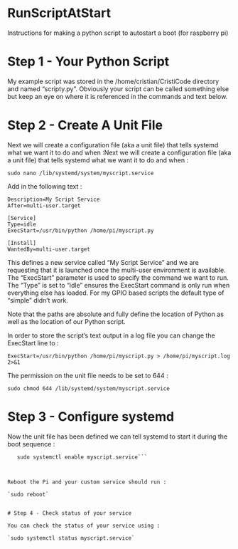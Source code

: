 # RunScriptAtStart
Instructions for making a python script to autostart a boot (for raspberry pi)


# Step 1 - Your Python Script 

My example script was stored in the /home/cristian/CristiCode directory and named “scripty.py”. Obviously your script can be called something 
else but keep an eye on where it is referenced in the commands and text below.

# Step 2 - Create A Unit File

Next we will create a configuration file (aka a unit file) that tells systemd what we want it to do and when :Next we will create a 
configuration file (aka a unit file) that tells systemd what we want it to do and when :

 `sudo nano /lib/systemd/system/myscript.service`

 Add in the following text :

```[Unit]
Description=My Script Service
After=multi-user.target

[Service]
Type=idle
ExecStart=/usr/bin/python /home/pi/myscript.py

[Install]
WantedBy=multi-user.target

```    
This defines a new service called “My Script Service” and we are requesting that it is launched once the multi-user environment is 
available. 
The “ExecStart” parameter is used to specify the command we want to run. The “Type” is set to “idle” ensures the ExecStart command is only run 
when everything else has loaded. For my GPIO based scripts the default type of “simple” didn’t work.

Note that the paths are absolute and fully define the location of Python as well as the location of our Python script.

In order to store the script’s text output in a log file you can change the ExecStart line to :


`ExecStart=/usr/bin/python /home/pi/myscript.py > /home/pi/myscript.log 2>&1`

The permission on the unit file needs to be set to 644 :

`sudo chmod 644 /lib/systemd/system/myscript.service`

# Step 3 - Configure systemd

Now the unit file has been defined we can tell systemd to start it during the boot sequence :

```sudo systemctl daemon-reload
   sudo systemctl enable myscript.service```



Reboot the Pi and your custom service should run :

`sudo reboot`


# Step 4 - Check status of your service

You can check the status of your service using :

`sudo systemctl status myscript.service`

